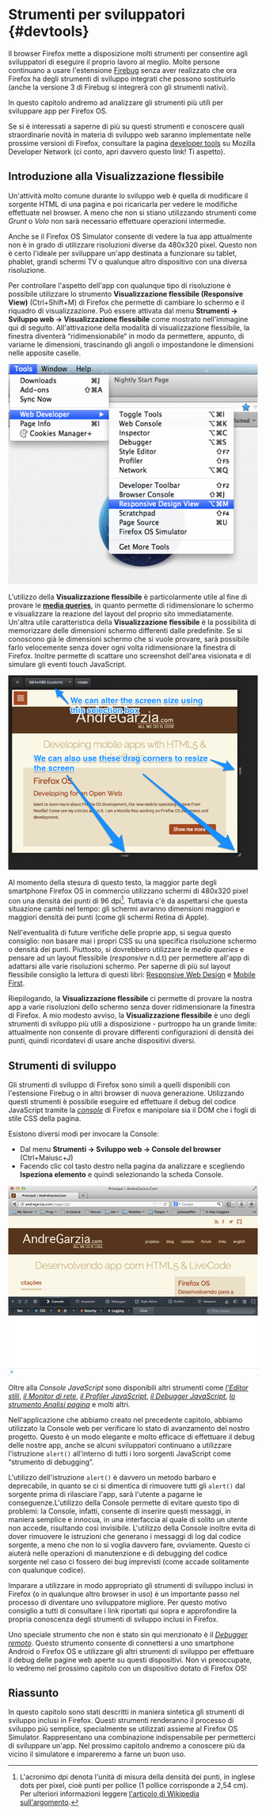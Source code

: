 # Strumenti per sviluppatori {#devtools}

Il browser Firefox mette a disposizione molti strumenti per consentire agli sviluppatori di eseguire il proprio lavoro al meglio. Molte persone continuano a usare l'estensione [Firebug][1] senza aver realizzato che ora Firefox ha degli strumenti di sviluppo integrati che possono sostituirlo (anche la versione 3 di Firebug si integrerà con gli strumenti nativi).

In questo capitolo andremo ad analizzare gli strumenti più utili per sviluppare app per Firefox OS.

Se si è interessati a saperne di più su questi strumenti e conoscere quali straordinarie novità in materia di sviluppo web saranno implementate nelle prossime versioni di Firefox, consultare la pagina [developer tools][2] su Mozilla Developer Network (ci conto, apri davvero questo link! Ti aspetto).
 
## Introduzione alla Visualizzazione flessibile

Un'attività molto comune durante lo sviluppo web è quella di modificare il sorgente HTML di una pagina e poi ricaricarla per vedere le modifiche effettuate nel browser. A meno che non si stiano utilizzando strumenti come *Grunt* o *Volo* non sarà necessario effettuare operazioni intermedie.

Anche se il Firefox OS Simulator consente di vedere la tua app attualmente non è in grado di utilizzare risoluzioni diverse da 480x320 pixel. Questo non è certo l'ideale per sviluppare un'app destinata a funzionare su tablet, phablet, grandi schermi TV o qualunque altro dispositivo con una diversa risoluzione.

Per controllare l'aspetto dell'app con qualunque tipo di risoluzione è possibile utilizzare lo strumento **Visualizzazione flessibile (Responsive View)** (Ctrl+Shift+M) di Firefox che permette di cambiare lo schermo e il riquadro di visualizzazione. Può essere attivata dal menu **Strumenti -> Sviluppo web -> Visualizzazione flessibile** come mostrato nell'immagine qui di seguito. All'attivazione della modalità di visualizzazione flessibile, la finestra diventerà “ridimensionabile“ in modo da permettere, appunto, di variarne le dimensioni, trascinando gli angoli o impostandone le dimensioni nelle apposite caselle.

![Attivazione della visualizzazione flessibile](images/originals/responsive-design-view.png)

L'utilizzo della **Visualizzazione flessibile** è particolarmente utile al fine di provare le [**media queries**][3], in quanto permette di ridimensionare lo schermo e visualizzare la reazione del layout del proprio sito immediatamente. Un'altra utile caratteristica della **Visualizzazione flessibile** è la possibilità di memorizzare delle dimensioni schermo differenti dalle predefinite. Se si conoscono già le dimensioni schermo che si vuole provare, sarà possibile farlo velocemente senza dover ogni volta ridimensionare la finestra di Firefox. Inoltre permette di scattare uno screenshot dell'area visionata e di simulare gli eventi touch JavaScript.

![Esempio di visualizzazione flessibile](images/originals/responsive-view-sample.png)

Al momento della stesura di questo testo, la maggior parte degli smartphone Firefox OS in commercio utilizzano schermi di 480x320 pixel con una densità dei punti di 96 dpi[^itdpi]. Tuttavia c'è da aspettarsi che questa situazione cambi nel tempo: gli schermi avranno dimensioni maggiori e maggiori densità dei punti (come gli schermi Retina di Apple).

[^itdpi]: L'acronimo dpi denota l'unità di misura della densità dei punti, in inglese dots per pixel, cioè punti per pollice (1 pollice corrisponde a 2,54 cm). Per ulteriori informazioni leggere [l'articolo di Wikipedia sull'argomento][4].

Nell'eventualità di future verifiche delle proprie app, si segua questo consiglio: non basare mai i propri CSS su una specifica risoluzione schermo o densità dei punti. Piuttosto, si dovrebbero utilizzare le *media queries* e pensare ad un layout flessibile (*responsive* n.d.t) per permettere all'app di adattarsi alle varie risoluzioni schermo. Per saperne di più sul layout flessibile consiglio la lettura di questi libri: [Responsive Web Design][5] e [Mobile First][6].

Riepilogando, la **Visualizzazione flessibile** ci permette di provare la nostra app a varie risoluzioni dello schermo senza dover ridimensionare la finestra di Firefox. A mio modesto avviso, la **Visualizzazione flessibile** è uno degli strumenti di sviluppo più utili a disposizione - purtroppo ha un grande limite: attualmente non consente di provare differenti configurazioni di densità dei punti, quindi ricordatevi di usare anche dispositivi diversi.

## Strumenti di sviluppo

Gli strumenti di sviluppo di Firefox sono simili a quelli disponibili con l'estensione Firebug o in altri browser di nuova generazione. Utilizzando questi strumenti è possibile eseguire ed effettuare il debug del codice JavaScript tramite la [*console*][7] di Firefox e manipolare sia il DOM che i fogli di stile CSS della pagina.

Esistono diversi modi per invocare la Console:

* Dal menu **Strumenti -> Sviluppo web -> Console del browser** (Ctrl+Maiusc+J)
* Facendo clic col tasto destro nella pagina da analizzare e scegliendo **Ispeziona elemento** e quindi selezionando la scheda Console.

![Console JavaScript](images/originals/console-open.png) 

Oltre alla *Console JavaScript* sono disponibili altri strumenti come [*l'Editor stili*][8], [*il Monitor di rete*][9], [*il Profiler JavaScript*][10], [*il Debugger JavaScript*][11], [*lo strumento Analisi pagina*][12] e molti altri.

Nell'applicazione che abbiamo creato nel precedente capitolo, abbiamo utilizzato la Console web per verificare lo stato di avanzamento del nostro progetto. Questo è un modo elegante e molto efficace di effettuare il debug delle nostre app, anche se alcuni sviluppatori continuano a utilizzare l'istruzione `alert()` all'interno di tutti i loro sorgenti JavaScript come “strumento di debugging”.

L'utilizzo dell'istruzione `alert()` è davvero un metodo barbaro e deprecabile, in quanto se ci si dimentica di rimuovere tutti gli `alert()` dal sorgente prima di rilasciare l'app, sarà l'utente a pagarne le conseguenze.L'utilizzo della Console permette di evitare questo tipo di problemi: la Console, infatti, consente di inserire questi messaggi, in maniera semplice e innocua, in una interfaccia al quale di solito un utente non accede, risultando così invisibile. L'utilizzo della Console inoltre evita di dover rimuovere le istruzioni che generano i messaggi di log dal codice sorgente, a meno che non lo si voglia davvero fare, ovviamente. Questo ci aiuterà nelle operazioni di manutenzione e di debugging del codice sorgente nel caso ci fossero dei bug imprevisti (come accade solitamente con qualunque codice).

Imparare a utilizzare in modo appropriato gli strumenti di sviluppo inclusi in Firefox (o in qualunque altro browser in uso) è un importante passo nel processo di diventare uno sviluppatore migliore. Per questo motivo consiglio a tutti di consultare i link riportati qui sopra e approfondire la propria conoscenza degli strumenti di sviluppo inclusi in Firefox.

Uno speciale strumento che non è stato sin qui menzionato è il [*Debugger remoto*][13]. Questo strumento consente di connettersi a uno smartphone Android o Firefox OS e utilizzare gli altri strumenti di sviluppo per effettuare il debug delle pagine web aperte su questi dispositivi. Non vi preoccupate, lo vedremo nel prossimo capitolo con un dispositivo dotato di Firefox OS!

## Riassunto

In questo capitolo sono stati descritti in maniera sintetica gli strumenti di sviluppo inclusi in Firefox. Questi strumenti renderanno il processo di sviluppo più semplice, specialmente se utilizzati assieme al Firefox OS Simulator. Rappresentano una combinazione indispensabile per permetterci di sviluppare un'app. Nel prossimo capitolo andremo a conoscere più da vicino il simulatore e impareremo a farne un buon uso.

[1]: https://addons.mozilla.org/it/firefox/addon/firebug/ "Firebug su AMO"
[2]: https://developer.mozilla.org/en-US/docs/Tools "Dev Tools su MDN"
[3]: https://developer.mozilla.org/en-US/docs/Web/Guide/CSS/Media_queries "Media Queries su MDN"
[4]: http://it.wikipedia.org/wiki/Risoluzione_%28grafica%29 "Risoluzione grafica su Wikipedia"
[5]: http://abookapart.com/products/responsive-web-design
[6]: http://abookapart.com/products/mobile-first
[7]: https://developer.mozilla.org/en-US/docs/Web/API/console
[8]: https://developer.mozilla.org/en-US/docs/Tools/Style_Editor
[9]: https://developer.mozilla.org/en-US/docs/Tools/Network_Monitor
[10]: https://developer.mozilla.org/en-US/docs/Tools/Profiler
[11]: https://developer.mozilla.org/en-US/docs/Tools/Debugger
[12]: https://developer.mozilla.org/en-US/docs/Tools/Page_Inspector
[13]: https://developer.mozilla.org/en-US/docs/Tools/Remote_Debugging
